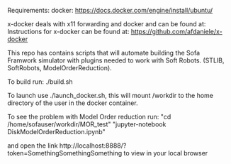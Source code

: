 Requirements:
docker: https://docs.docker.com/engine/install/ubuntu/

x-docker deals with x11 forwarding and docker and can be found at:
Instructions for x-docker can be found at: https://github.com/afdaniele/x-docker



This repo has contains scripts that will automate building the Sofa Framwork simulator with plugins needed to work with Soft Robots. (STLIB, SoftRobots, ModelOrderReduction).

To build run: ./build.sh


To launch use ./launch_docker.sh, this will mount /workdir to the home directory of the user in the docker container.

To see the problem with Model Order reduction run:
"cd /home/sofauser/workdir/MOR_test"
"jupyter-notebook DiskModelOrderReduction.ipynb"

and open the link   http://localhost:8888/?token=SomethingSomethingSomething to view in your local browser

